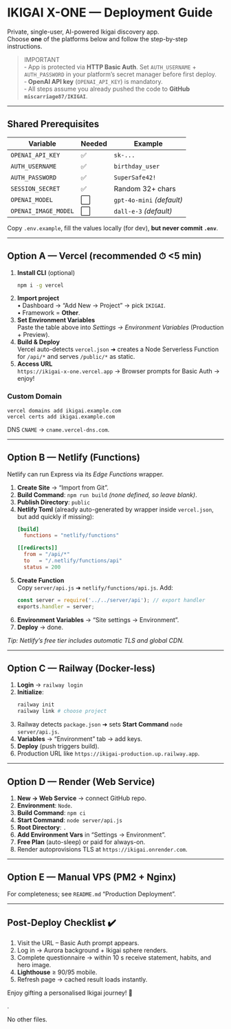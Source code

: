 # IKIGAI X-ONE — Deployment Guide

Private, single-user, AI-powered Ikigai discovery app.  
Choose **one** of the platforms below and follow the step-by-step instructions.

> IMPORTANT  
> ‑ App is protected via **HTTP Basic Auth**. Set `AUTH_USERNAME` + `AUTH_PASSWORD` in your platform’s secret manager before first deploy.  
> ‑ **OpenAI API key** (`OPENAI_API_KEY`) is mandatory.  
> ‑ All steps assume you already pushed the code to **GitHub `miscarriage87/IKIGAI`**.

---

## Shared Prerequisites

| Variable | Needed | Example |
|----------|--------|---------|
| `OPENAI_API_KEY` | ✅ | `sk-...` |
| `AUTH_USERNAME`  | ✅ | `birthday_user` |
| `AUTH_PASSWORD`  | ✅ | `SuperSafe42!` |
| `SESSION_SECRET` | ✅ | Random 32+ chars |
| `OPENAI_MODEL`   | ⬜ | `gpt-4o-mini` _(default)_ |
| `OPENAI_IMAGE_MODEL` | ⬜ | `dall-e-3` _(default)_ |

Copy `.env.example`, fill the values locally (for dev), **but never commit `.env`**.

---

## Option A — Vercel (recommended ⏱ <5 min)

1. **Install CLI** (optional)  
   ```bash
   npm i -g vercel
   ```
2. **Import project**  
   • Dashboard → “Add New → Project” → pick `IKIGAI`.  
   • Framework = **Other**.  
3. **Set Environment Variables**  
   Paste the table above into *Settings → Environment Variables* (Production + Preview).  
4. **Build & Deploy**  
   Vercel auto-detects `vercel.json` ➜ creates a Node Serverless Function for `/api/*` and serves `/public/*` as static.  
5. **Access URL**  
   `https://ikigai-x-one.vercel.app` → Browser prompts for Basic Auth → enjoy!

### Custom Domain
```
vercel domains add ikigai.example.com
vercel certs add ikigai.example.com
```
DNS `CNAME` → `cname.vercel-dns.com`.

---

## Option B — Netlify (Functions)

Netlify can run Express via its *Edge Functions* wrapper.

1. **Create Site** → “Import from Git”.  
2. **Build Command**: `npm run build` _(none defined, so leave blank)_.  
3. **Publish Directory**: `public`  
4. **Netlify Toml** (already auto-generated by wrapper inside `vercel.json`, but add quickly if missing):
   ```toml
   [build]
     functions = "netlify/functions"

   [[redirects]]
     from = "/api/*"
     to   = "/.netlify/functions/api"
     status = 200
   ```
5. **Create Function**  
   Copy `server/api.js` ➜ `netlify/functions/api.js`. Add:  
   ```js
   const server = require('../../server/api'); // export handler
   exports.handler = server;
   ```
6. **Environment Variables** → “Site settings → Environment”.  
7. **Deploy** → done.

_Tip: Netlify’s free tier includes automatic TLS and global CDN._

---

## Option C — Railway (Docker-less)

1. **Login** → `railway login`  
2. **Initialize**:  
   ```bash
   railway init
   railway link # choose project
   ```  
3. Railway detects `package.json` ➜ sets **Start Command** `node server/api.js`.  
4. **Variables** → “Environment” tab → add keys.  
5. **Deploy** (push triggers build).  
6. Production URL like `https://ikigai-production.up.railway.app`.

---

## Option D — Render (Web Service)

1. **New → Web Service** → connect GitHub repo.  
2. **Environment**: `Node`.  
3. **Build Command**: `npm ci`  
4. **Start Command**: `node server/api.js`  
5. **Root Directory**: `.`  
6. **Add Environment Vars** in “Settings → Environment”.  
7. **Free Plan** (auto-sleep) or paid for always-on.  
8. Render autoprovisions TLS at `https://ikigai.onrender.com`.

---

## Option E — Manual VPS (PM2 + Nginx)

For completeness; see `README.md` “Production Deployment”.

---

## Post-Deploy Checklist ✔️

1. Visit the URL – Basic Auth prompt appears.  
2. Log in → Aurora background + Ikigai sphere renders.  
3. Complete questionnaire → within 10 s receive statement, habits, and hero image.  
4. **Lighthouse** ≥ 90/95 mobile.  
5. Refresh page → cached result loads instantly.

Enjoy gifting a personalised Ikigai journey! 🎁

.

No other files.